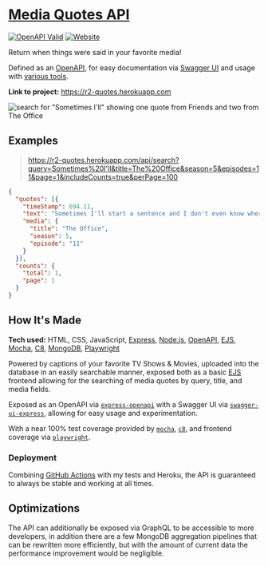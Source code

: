 # [Media Quotes API](https://r2-quotes.herokuapp.com)

[![OpenAPI Valid](https://validator.swagger.io/validator?url=https://r2-quotes.herokuapp.com/api-docs.json)](https://r2-quotes.herokuapp.com/api-docs.json)
[![Website](https://img.shields.io/website?url=https://r2-quotes.herokuapp.com&label=Website)](https://r2-quotes.herokuapp.com)

Return when things were said in your favorite media!

Defined as an [OpenAPI](https://r2-quotes.herokuapp.com/api-docs.json), for easy documentation via [Swagger UI](https://r2-quotes.herokuapp.com/api-docs/) and usage with [various tools](https://learning.postman.com/docs/integrations/available-integrations/working-with-openAPI/).

**Link to project:** https://r2-quotes.herokuapp.com

![search for "Sometimes I'll" showing one quote from Friends and two from The Office](https://user-images.githubusercontent.com/9403665/177627276-2b2beaf2-b269-4933-9657-1215fff7612a.png)

## Examples

> https://r2-quotes.herokuapp.com/api/search?query=Sometimes%20I'll&title=The%20Office&season=5&episodes=11&page=1&includeCounts=true&perPage=100

```json
{
  "quotes": [{
    "timeStamp": 694.11,
    "text": "Sometimes I'll start a sentence and I don't even know where it's going.",
    "media": {
      "title": "The Office",
      "season": 5,
      "episode": "11"
    }
  }],
  "counts": {
    "total": 1,
    "page": 1
  }
}
```

## How It's Made

**Tech used:** HTML, CSS, JavaScript, [Express](https://expressjs.com/), [Node.js](https://nodejs.org/en/), [OpenAPI](https://oai.github.io/Documentation/specification.html), [EJS](https://ejs.co/), [Mocha](https://mochajs.org/), [C8](https://www.npmjs.com/package/c8), [MongoDB](https://www.mongodb.com/docs/drivers/node/current/), [Playwright](https://playwright.dev/)

Powered by captions of your favorite TV Shows & Movies, uploaded into the database in an easily searchable manner, exposed both as a basic [EJS](https://ejs.co/) frontend allowing for the searching of media quotes by query, title, and media fields.

Exposed as an OpenAPI via [`express-openapi`](https://www.npmjs.com/package/express-openapi) with a Swagger UI via [`swagger-ui-express`](https://www.npmjs.com/package/swagger-ui-express), allowing for easy usage and experimentation.

With a near 100% test coverage provided by [`mocha`](https://mochajs.org/), [`c8`](https://www.npmjs.com/package/c8), and frontend coverage via [`playwright`](https://playwright.dev/).

### Deployment

Combining [GitHub Actions](https://github.com/RascalTwo/quotes/blob/main/.github/workflows/main.yml) with my tests and Heroku, the API is guaranteed to always be stable and working at all times.

## Optimizations

The API can additionally be exposed via GraphQL to be accessible to more developers, in addition there are a few MongoDB aggregation pipelines that can be rewritten more efficiently, but with the amount of current data the performance improvement would be negligible.
